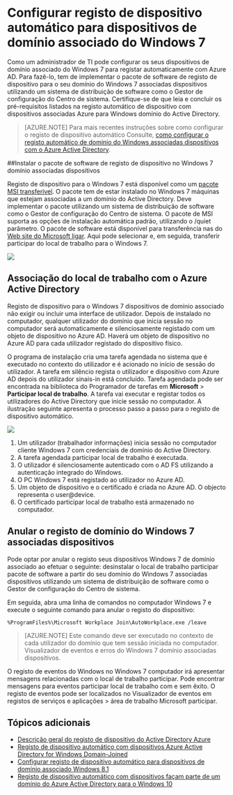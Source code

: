 <properties
    pageTitle="# Configurar registo de dispositivo automático para o Windows 7 domínio aderido dispositivos | Microsoft Azure"
    description="Passos para configurar o seu domínio do Windows 7 associadas dispositivos para registar automaticamente com Azure AD. e os passos para implementar o pacote de software de registo de dispositivo para o seu domínio do Windows 7 associadas dispositivos utilizando um sistema de distribuição de software como o Gestor de configuração do Centro de sistema."
    services="active-directory"
    documentationCenter=""
    authors="femila"
    manager="swadhwa"
    editor=""/>

<tags
    ms.service="active-directory"
    ms.workload="identity"
    ms.tgt_pltfrm="na"
    ms.devlang="na"
    ms.topic="article"
    ms.date="09/21/2016"
    ms.author="MarkVi"/>

# <a name="configure-automatic-device-registration-for-windows-7-domain-joined-devices"></a>Configurar registo de dispositivo automático para dispositivos de domínio associado do Windows 7

Como um administrador de TI pode configurar os seus dispositivos de domínio associado do Windows 7 para registar automaticamente com Azure AD. Para fazê-lo, tem de implementar o pacote de software de registo de dispositivo para o seu domínio do Windows 7 associadas dispositivos utilizando um sistema de distribuição de software como o Gestor de configuração do Centro de sistema. Certifique-se de que leia e concluir os pré-requisitos listados na registo automático de dispositivo com dispositivos associadas Azure para Windows domínio do Active Directory.

>[AZURE.NOTE]
 Para mais recentes instruções sobre como configurar o registo de dispositivo automático Consulte, [como configurar o registo automático de domínio do Windows associadas dispositivos com o Azure Active Directory](active-directory-conditional-access-automatic-device-registration-setup.md).

##<a name="installing-the-device-registration-software-package-on-windows-7-domain-joined-devices"></a>Instalar o pacote de software de registo de dispositivo no Windows 7 domínio associadas dispositivos

Registo de dispositivo para o Windows 7 está disponível como um [pacote MSI transferível](https://connect.microsoft.com/site1164). O pacote tem de estar instalado no Windows 7 máquinas que estejam associadas a um domínio do Active Directory. Deve implementar o pacote utilizando um sistema de distribuição de software como o Gestor de configuração do Centro de sistema. O pacote de MSI suporta as opções de instalação automática padrão, utilizando o /quiet parâmetro.
O pacote de software está disponível para transferência nas do [Web site do Microsoft ligar](https://connect.microsoft.com/site1164). Aqui pode selecionar e, em seguida, transferir participar do local de trabalho para o Windows 7.

![](./media/active-directory-conditional-access/device-registration-process-windows7.gif)

## <a name="workplace-join-with-azure-active-directory"></a>Associação do local de trabalho com o Azure Active Directory
Registo de dispositivo para o Windows 7 dispositivos de domínio associado não exigir ou incluir uma interface de utilizador. Depois de instalado no computador, qualquer utilizador do domínio que inicia sessão no computador será automaticamente e silenciosamente registado com um objeto de dispositivo no Azure AD. Haverá um objeto de dispositivo no Azure AD para cada utilizador registado do dispositivo físico.

O programa de instalação cria uma tarefa agendada no sistema que é executado no contexto do utilizador e é acionado no início de sessão do utilizador. A tarefa em silêncio regista o utilizador e dispositivo com Azure AD depois do utilizador sinais-in está concluído.
Tarefa agendada pode ser encontrada na biblioteca do Programador de tarefas em **Microsoft** > **Participar local de trabalho**.
A tarefa vai executar e registar todos os utilizadores do Active Directory que inicie sessão no computador.
A ilustração seguinte apresenta o processo passo a passo para o registo de dispositivo automático.

![](./media/active-directory-conditional-access/automatic-device-registration-windows7.png)

1. Um utilizador (trabalhador informações) inicia sessão no computador cliente Windows 7 com credenciais de domínio do Active Directory.
1. A tarefa agendada participar local de trabalho é executada.
1. O utilizador é silenciosamente autenticado com o AD FS utilizando a autenticação integrado do Windows.
1. O PC Windows 7 está registado ao utilizador no Azure AD.
1. Um objeto de dispositivo e o certificado é criada no Azure AD. O objecto representa o user@device.
1. O certificado participar local de trabalho está armazenado no computador.

## <a name="unregistering-your-windows-7-domain-joined-devices"></a>Anular o registo de domínio do Windows 7 associadas dispositivos

Pode optar por anular o registo seus dispositivos Windows 7 de domínio associado ao efetuar o seguinte: desinstalar o local de trabalho participar pacote de software a partir do seu domínio do Windows 7 associadas dispositivos utilizando um sistema de distribuição de software como o Gestor de configuração do Centro de sistema.

Em seguida, abra uma linha de comandos no computador Windows 7 e execute o seguinte comando para anular o registo do dispositivo:

    %ProgramFiles%\Microsoft Workplace Join\AutoWorkplace.exe /leave

>[AZURE.NOTE]
>Este comando deve ser executado no contexto de cada utilizador do domínio que tem sessão iniciada no computador.
Visualizador de eventos e erros do Windows 7 domínio associadas dispositivos.

O registo de eventos do Windows no Windows 7 computador irá apresentar mensagens relacionadas com o local de trabalho participar. Pode encontrar mensagens para eventos participar local de trabalho com e sem êxito. O registo de eventos pode ser localizados no Visualizador de eventos em registos de serviços e aplicações > área de trabalho Microsoft participar.

## <a name="additional-topics"></a>Tópicos adicionais

- [Descrição geral do registo de dispositivo do Active Directory Azure](active-directory-conditional-access-device-registration-overview.md)
- [Registo de dispositivo automático com dispositivos Azure Active Directory for Windows Domain-Joined](active-directory-conditional-access-automatic-device-registration.md)
- [Configurar registo de dispositivo automático para dispositivos de domínio associado Windows 8.1](active-directory-conditional-access-automatic-device-registration-windows-8-1.md)
- [Registo de dispositivo automático com dispositivos façam parte de um domínio do Azure Active Directory para o Windows 10](active-directory-azureadjoin-devices-group-policy.md)
